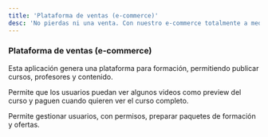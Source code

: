```yaml
---
title: 'Plataforma de ventas (e-commerce)'
desc: 'No pierdas ni una venta. Con nuestro e-commerce totalmente a medida, podrás vender todo tipo de productos y gestionarlos tu mismo'
---
```


### Plataforma de ventas (e-commerce)

Esta aplicación genera una plataforma para formación, permitiendo publicar cursos, profesores y contenido.

Permite que los usuarios puedan ver algunos videos como preview del curso y paguen cuando quieren ver el curso completo.

Permite gestionar usuarios, con permisos, preparar paquetes de formación y ofertas.
